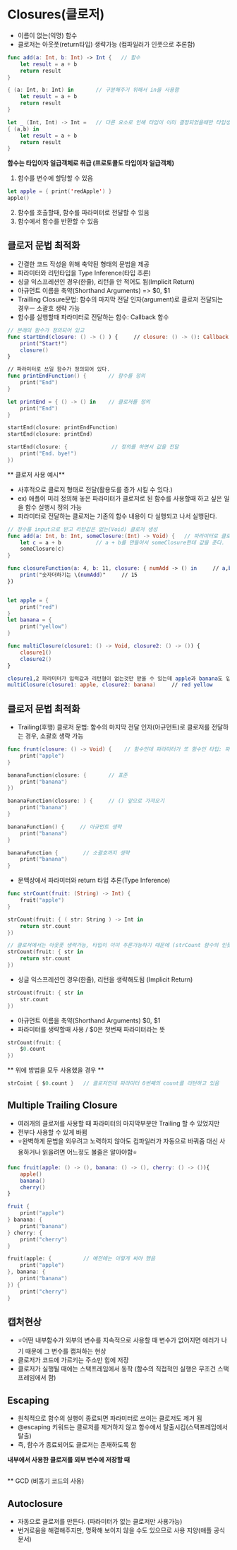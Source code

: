 # Closures(클로저)
- 이름이 없는(익명) 함수
- 클로저는 아웃풋(return타입) 생략가능 (컴파일러가 인풋으로 추론함)
```swift
func add(a: Int, b: Int) -> Int {   // 함수
    let result = a + b
    return result
}

{ (a: Int, b: Int) in       // 구분해주기 위해서 in을 사용함
    let result = a + b
    return result
}

let _ (Int, Int) -> Int =   // 다른 요소로 인해 타입이 이미 결정되었을때만 타입생략가능
{ (a,b) in                  
    let result = a + b
    return result
}
```
**함수는 타입이자 일급객체로 취급 (프로토콜도 타입이자 일급객체)**
1) 함수를 변수에 할당할 수 있음
```swift
let apple = { print('redApple') }
apple()
```
2) 함수를 호출할때, 함수를 파라미터로 전달할 수 있음
3) 함수에서 함수를 반환할 수 있음


## 클로저 문법 최적화
- 간결한 코드 작성을 위해 축약된 형태의 문법을 제공
- 파라미터와 리턴타입을 Type Inference(타입 추론)
- 싱글 익스프레션인 경우(한줄), 리턴을 안 적어도 됨(Implicit Return)
- 아규먼트 이름을 축약(Shorthand Arguments) => $0, $1
- Trailling Closure문법: 함수의 마지막 전달 인자(argument)로 클로저 전달되는 경우ㅡ 소괄호 생략 가능
- 함수를 실행할때 파라미터로 전달하는 함수: Callback 함수

```swift
// 본래의 함수가 정의되어 있고
func startEnd(closure: () -> () ) {     // closure: () -> (): Callback 함수
    print("Start!")
    closure()
}

// 파라미터로 쓰일 함수가 정의되어 있다.
func printEndFunction() {       // 함수를 정의
    print("End")
}

let printEnd = { () -> () in    // 클로저를 정의
    print("End")
}

startEnd(closure: printEndFunction)
startEnd(closure: printEnd)

startEnd(closure: {              // 정의를 하면서 값을 전달
    print("End. bye!")
})
```

** 클로저 사용 예시**
- 사후적으로 클로저 형태로 전달(활용도를 증가 시킬 수 있다.)
- ex) 애플이 미리 정의해 놓은 파라미터가 클로저로 된 함수를 사용할때 하고 싶은 일을 함수 실행시 정의 가능
- 파라미터로 전달하는 클로저는 기존의 함수 내용이 다 실행되고 나서 실행된다.
```swift
// 정수를 input으로 받고 리턴값은 없는(Void) 클로저 생성
func add(a: Int, b: Int, someClosure:(Int) -> Void) {   // 파라미터로 클로져 함수사용
    let c = a + b           // a + b를 만들어서 someClosure한테 값을 준다.
    someClosure(c)
}

func closureFunction(a: 4, b: 11, closure: { numAdd -> () in     // a,b 더한걸 numAdd파라미터에 넘겨주고 있다
    print("숫자더하기는 \(numAdd)"     // 15
})


let apple = {
    print("red")
}
let banana = {
    print("yellow")
}

func multiClosure(closure1: () -> Void, closure2: () -> ()) {
    closure1()
    closure2()
}

closure1,2 파라미터가 입력값과 리턴형이 없는것만 받을 수 있는데 apple과 banana도 입력값과 리턴형이 없어서 적을 수 있다.
multiClosure(closure1: apple, closure2: banana)     // red yellow
```


## 클로저 문법 최적화
- Trailing(후행) 클로저 문법: 함수의 마지막 전달 인자(아규먼트)로 클로저를 전달하는 경우, 소괄호 생략 가능
```swift
func frunt(closure: () -> Void) {    // 함수인데 파라미터가 또 함수인 타입: 파라미터
    print("apple")
}

bananaFunction(closure: {       // 표준
    print("banana")
})

bananaFunction(closure: ) {     // () 앞으로 가져오기
    print("banana")
}

bananaFunction() {     // 아규먼트 생략
    print("banana")
}

bananaFunction {        // 소괄호까지 생략
    print("banana")
}
``` 

- 문맥상에서 파라미터와 return 타입 추론(Type Inference)
```swift
func strCount(fruit: (String) -> Int) {
    fruit("apple")
}

strCount(fruit: { ( str: String ) -> Int in
    return str.count
})

// 클로저에서는 아웃풋 생략가능, 타입이 이미 추론가능하기 때문에 (strCount 함수의 인풋이 String) 클로저 인풋도 생략가능
strCount(fruit: { str in
    return str.count
})   
```

- 싱글 익스프레션인 경우(한줄), 리턴을 생략해도됨 (Implicit Return)
```swift
strCount(fruit: { str in
    str.count
})
```
- 아규먼트 이름을 축약(Shorthand Arguments) $0, $1
- 파라미터를 생략할때 사용 / $0은 첫번째 파라미터라는 뜻
```swift
strCount(fruit: { 
    $0.count
})
```

** 위에 방법을 모두 사용했을 경우 **
```swift
strCoint { $0.count }   // 클로저인데 파라미터 0번째의 count를 리턴하고 있음
```


## Multiple Trailing Closure
- 여러개의 클로저를 사용할 때 파라미터의 마지막부분만 Trailing 할 수 있었지만
- 전부다 사용할 수 있게 바뀜
- ⭐️완벽하게 문법을 외우려고 노력하지 않아도 컴파일러가 자동으로 바꿔줌 대신 사용하거나 읽을려면 어느정도 볼줄은 알아야함⭐️
```swift
func fruit(apple: () -> (), banana: () -> (), cherry: () -> ()){
    apple()
    banana()
    cherry()
}

fruit {
    print("apple")
} banana: {
    print("banana")
} cherry: {
    print("cherry")
}

fruit(apple: {          // 예전에는 이렇게 써야 했음
    print("apple")
}, banana: {
    print("banana")
}) {
    print("cherry")
}
```

## 캡처현상
- ⭐️어떤 내부함수가 외부의 변수를 지속적으로 사용할 때 변수가 없어지면 에러가 나기 때문에 그 변수를 캡처하는 현상
- 클로저가 코드에 가르키는 주소만 힙에 저장
- 클로저가 실행될 때에는 스택프레임에서 동작 (함수의 직접적인 실행은 무조건 스택프레임에서 함) 

## Escaping
- 원칙적으로 함수의 실행이 종료되면 파라미터로 쓰이는 클로저도 제거 됨
- @escaping 키워드는 클로저를 제거하지 않고 함수에서 탈출시킴(스택프레임에서 탈출)
- 즉, 함수가 종료되어도 클로저는 존재하도록 함

**내부에서 사용한 클로저를 외부 변수에 저장할 때**
```swift
```

** GCD (비동기 코드의 사용)

## Autoclosure
- 자동으로 클로저를 만든다. (파라미터가 없는 클로저만 사용가능)
- 번거로움을 해결해주지만, 명확해 보이지 않을 수도 있으므로 사용 지양(애플 공식 문서)
